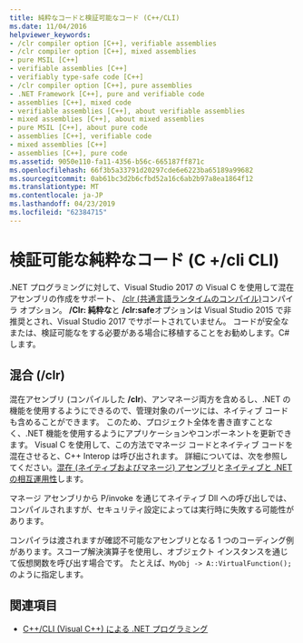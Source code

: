 ```yaml
---
title: 純粋なコードと検証可能なコード (C++/CLI)
ms.date: 11/04/2016
helpviewer_keywords:
- /clr compiler option [C++], verifiable assemblies
- /clr compiler option [C++], mixed assemblies
- pure MSIL [C++]
- verifiable assemblies [C++]
- verifiably type-safe code [C++]
- /clr compiler option [C++], pure assemblies
- .NET Framework [C++], pure and verifiable code
- assemblies [C++], mixed code
- verifiable assemblies [C++], about verifiable assemblies
- mixed assemblies [C++], about mixed assemblies
- pure MSIL [C++], about pure code
- assemblies [C++], verifiable code
- mixed assemblies [C++]
- assemblies [C++], pure code
ms.assetid: 9050e110-fa11-4356-b56c-665187ff871c
ms.openlocfilehash: 66f3b5a33791d20297cde6e6223ba65189a99682
ms.sourcegitcommit: 0ab61bc3d2b6cfbd52a16c6ab2b97a8ea1864f12
ms.translationtype: MT
ms.contentlocale: ja-JP
ms.lasthandoff: 04/23/2019
ms.locfileid: "62384715"
---
```

# <a name="pure-and-verifiable-code-ccli"></a>検証可能な純粋なコード (C +/cli CLI)

.NET プログラミングに対して、Visual Studio 2017 の Visual C を使用して混在アセンブリの作成をサポート、 [/clr (共通言語ランタイムのコンパイル)](../build/reference/clr-common-language-runtime-compilation.md)コンパイラ オプション。 **/Clr: 純粋な**と **/clr:safe**オプションは Visual Studio 2015 で非推奨とされ、Visual Studio 2017 でサポートされていません。 コードが安全なまたは、検証可能なをする必要がある場合に移植することをお勧めします。C#します。

## <a name="mixed-clr"></a>混合 (/clr)

混在アセンブリ (コンパイルした **/clr**)、アンマネージ両方を含めるし、.NET の機能を使用するようにできるので、管理対象のパーツには、ネイティブ コードも含めることができます。 このため、プロジェクト全体を書き直すことなく、.NET 機能を使用するようにアプリケーションやコンポーネントを更新できます。 Visual C を使用して、この方法でマネージ コードとネイティブ コードを混在させると、C++ Interop は呼び出されます。 詳細については、次を参照してください。[混在 (ネイティブおよびマネージ) アセンブリ](../dotnet/mixed-native-and-managed-assemblies.md)と[ネイティブと .NET の相互運用性](../dotnet/native-and-dotnet-interoperability.md)します。

マネージ アセンブリから P/invoke を通じてネイティブ Dll への呼び出しでは、コンパイルされますが、セキュリティ設定によっては実行時に失敗する可能性があります。

コンパイラは渡されますが確認不可能なアセンブリとなる 1 つのコーディング例があります。スコープ解決演算子を使用し、オブジェクト インスタンスを通じて仮想関数を呼び出す場合です。  たとえば、`MyObj -> A::VirtualFunction();` のように指定します。

## <a name="see-also"></a>関連項目

- [C++/CLI (Visual C++) による .NET プログラミング](../dotnet/dotnet-programming-with-cpp-cli-visual-cpp.md)
